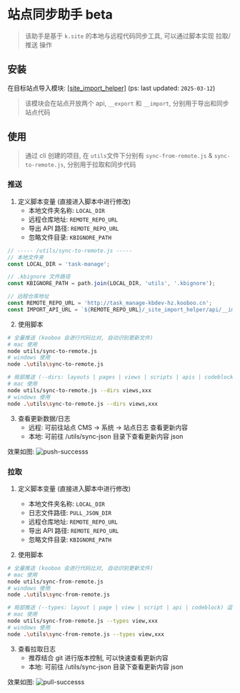 # 站点同步助手 <span class="beta-badge">beta</span>
> 该助手是基于 `k.site` 的本地与远程代码同步工具, 可以通过脚本实现 拉取/推送 操作

## 安装
在目标站点导入模块: [[site_import_helper]](/downloads/site_import_helper.zip) (ps: last updated: `2025-03-12`)

> 该模块会在站点开放两个 api, `__export` 和 `__import`, 分别用于导出和同步站点代码


## 使用
> 通过 cli 创建的项目, 在 `utils`文件下分别有 `sync-from-remote.js` & `sync-to-remote.js`, 分别用于拉取和同步代码

### 推送
1. 定义脚本变量 (直接进入脚本中进行修改)
   - 本地文件夹名称: `LOCAL_DIR`
   - 远程仓库地址: `REMOTE_REPO_URL`
   - 导出 API 路径: `REMOTE_REPO_URL`
   - 忽略文件目录: `KBIGNORE_PATH`

```js
// ----- /utils/sync-to-remote.js -----
// 本地文件夹
const LOCAL_DIR = 'task-manage';

// .kbignore 文件路径
const KBIGNORE_PATH = path.join(LOCAL_DIR, 'utils', '.kbignore');

// 远程仓库地址
const REMOTE_REPO_URL = 'http://task_manage-kbdev-hz.kooboo.cn';
const IMPORT_API_URL = `${REMOTE_REPO_URL}/_site_import_helper/api/__import`;
```

2. 使用脚本
```bash
# 全量推送 (kooboo 会进行代码比对, 自动识别更新文件)
# mac 使用
node utils/sync-to-remote.js
# windows 使用
node .\utils\sync-to-remote.js

# 局部推送 (--dirs: layouts | pages | views | scripts | apis | codeblocks) 逗号分隔
# mac 使用
node utils/sync-to-remote.js --dirs views,xxx
# windows 使用
node .\utils\sync-to-remote.js --dirs views,xxx
```

3. 查看更新数据/日志
   - 远程: 可前往站点 CMS -> 系统 -> 站点日志 查看更新内容
   - 本地: 可前往 /utils/sync-json 目录下查看更新内容 json

效果如图:
![push-successs](/images/push-success.png)


### 拉取
1. 定义脚本变量 (直接进入脚本中进行修改)
   - 本地文件夹名称: `LOCAL_DIR`
   - 日志文件路径: `PULL_JSON_DIR`
   - 远程仓库地址: `REMOTE_REPO_URL`
   - 导出 API 路径: `REMOTE_REPO_URL`
   - 忽略文件目录: `KBIGNORE_PATH`
  
2. 使用脚本 

```bash
# 全量推送 (kooboo 会进行代码比对, 自动识别更新文件)
# mac 使用
node utils/sync-from-remote.js
# windows 使用
node .\utils\sync-from-remote.js

# 局部推送 (--types: layout | page | view | script | api | codeblock) 逗号分隔
# mac 使用
node utils/sync-from-remote.js --types view,xxx
# windows 使用
node .\utils\sync-from-remote.js --types view,xxx
```

3. 查看拉取日志
   - 推荐结合 git 进行版本控制, 可以快速查看更新内容
   - 本地: 可前往 /utils/sync-json 目录下查看更新内容 json

效果如图:
![pull-successs](/images/pull-success.png)

